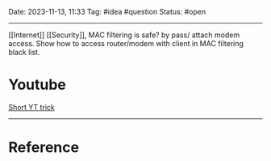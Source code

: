 Date: 2023-11-13, 11:33
Tag: #idea #question
Status: #open 

---

[[Internet]] [[Security]], MAC filtering is safe? by pass/ attach modem access.
Show how to access router/modem with client in MAC filtering black list. 
# Youtube
[Short YT trick](https://www.youtube.com/shorts/9EtafMECFvM)

---
# Reference